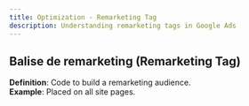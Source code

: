 ```yaml
---
title: Optimization - Remarketing Tag
description: Understanding remarketing tags in Google Ads
---
```


## Balise de remarketing (Remarketing Tag)
**Definition**: Code to build a remarketing audience.  
**Example**: Placed on all site pages.